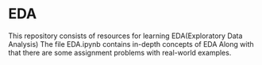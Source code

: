 # EDA
This repository consists of resources for learning EDA(Exploratory Data Analysis)
The file EDA.ipynb contains in-depth concepts of EDA 
Along with that there are some assignment problems with real-world examples.
